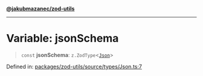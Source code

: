 [**@jakubmazanec/zod-utils**](../README.md)

---

# Variable: jsonSchema

> `const` **jsonSchema**: `z.ZodType`\<[`Json`](../type-aliases/Json.md)\>

Defined in:
[packages/zod-utils/source/types/Json.ts:7](https://github.com/jakubmazanec/tools/blob/026d472564678641afd0039e9c07d936f221ca46/packages/zod-utils/source/types/Json.ts#L7)
